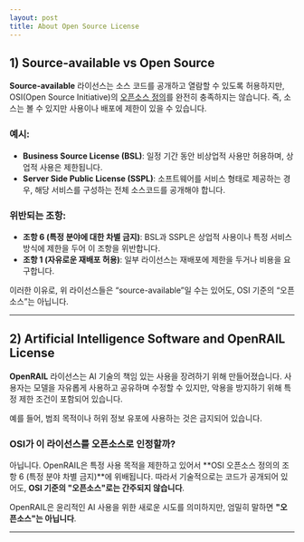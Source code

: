 ```yaml
---
layout: post
title: About Open Source License
---
```


## 1) Source-available vs Open Source

**Source-available** 라이선스는 소스 코드를 공개하고 열람할 수 있도록 허용하지만, OSI(Open Source Initiative)의 [오픈소스 정의](https://opensource.org/osd)를 완전히 충족하지는 않습니다. 즉, 소스는 볼 수 있지만 사용이나 배포에 제한이 있을 수 있습니다.

### 예시:
- **Business Source License (BSL)**: 일정 기간 동안 비상업적 사용만 허용하며, 상업적 사용은 제한됩니다.
- **Server Side Public License (SSPL)**: 소프트웨어를 서비스 형태로 제공하는 경우, 해당 서비스를 구성하는 전체 소스코드를 공개해야 합니다.

### 위반되는 조항:
- **조항 6 (특정 분야에 대한 차별 금지)**: BSL과 SSPL은 상업적 사용이나 특정 서비스 방식에 제한을 두어 이 조항을 위반합니다.
- **조항 1 (자유로운 재배포 허용)**: 일부 라이선스는 재배포에 제한을 두거나 비용을 요구합니다.

이러한 이유로, 위 라이선스들은 “source-available”일 수는 있어도, OSI 기준의 “오픈소스”는 아닙니다.

---

## 2) Artificial Intelligence Software and OpenRAIL License

**OpenRAIL** 라이선스는 AI 기술의 책임 있는 사용을 장려하기 위해 만들어졌습니다. 사용자는 모델을 자유롭게 사용하고 공유하며 수정할 수 있지만, 악용을 방지하기 위해 특정 제한 조건이 포함되어 있습니다.

예를 들어, 범죄 목적이나 허위 정보 유포에 사용하는 것은 금지되어 있습니다.

### OSI가 이 라이선스를 오픈소스로 인정할까?

아닙니다. OpenRAIL은 특정 사용 목적을 제한하고 있어서 **OSI 오픈소스 정의의 조항 6 (특정 분야 차별 금지)**에 위배됩니다. 따라서 기술적으로는 코드가 공개되어 있어도, **OSI 기준의 "오픈소스"로는 간주되지 않습니다**.

OpenRAIL은 윤리적인 AI 사용을 위한 새로운 시도를 의미하지만, 엄밀히 말하면 **"오픈소스"는 아닙니다**.

---